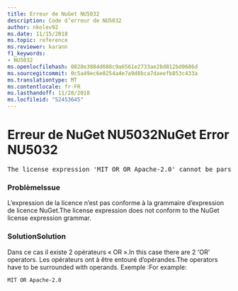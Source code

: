 ```yaml
---
title: Erreur de NuGet NU5032
description: Code d’erreur de NU5032
author: nkolev92
ms.date: 11/15/2018
ms.topic: reference
ms.reviewer: karann
f1_keywords:
- NU5032
ms.openlocfilehash: 0828e3084d088c9a6561e2733ae2bd812bd0686d
ms.sourcegitcommit: 0c5a49ec6e0254a4e7a9d8bca7daeefb853c433a
ms.translationtype: MT
ms.contentlocale: fr-FR
ms.lasthandoff: 11/28/2018
ms.locfileid: "52453645"
---
```

# <a name="nuget-error-nu5032"></a><span data-ttu-id="750ad-103">Erreur de NuGet NU5032</span><span class="sxs-lookup"><span data-stu-id="750ad-103">NuGet Error NU5032</span></span>
<pre>The license expression 'MIT OR OR Apache-2.0' cannot be parsed succesfully. The license expression is invalid.</pre>

### <a name="issue"></a><span data-ttu-id="750ad-104">Problème</span><span class="sxs-lookup"><span data-stu-id="750ad-104">Issue</span></span>

<span data-ttu-id="750ad-105">L’expression de la licence n’est pas conforme à la grammaire d’expression de licence NuGet.</span><span class="sxs-lookup"><span data-stu-id="750ad-105">The license expression does not conform to the NuGet license expression grammar.</span></span>

### <a name="solution"></a><span data-ttu-id="750ad-106">Solution</span><span class="sxs-lookup"><span data-stu-id="750ad-106">Solution</span></span>

<span data-ttu-id="750ad-107">Dans ce cas il existe 2 opérateurs « OR ».</span><span class="sxs-lookup"><span data-stu-id="750ad-107">In this case there are 2 'OR' operators.</span></span> <span data-ttu-id="750ad-108">Les opérateurs ont à être entouré d’opérandes.</span><span class="sxs-lookup"><span data-stu-id="750ad-108">The operators have to be surrounded with operands.</span></span> <span data-ttu-id="750ad-109">Exemple :</span><span class="sxs-lookup"><span data-stu-id="750ad-109">For example:</span></span>
```
MIT OR Apache-2.0
```